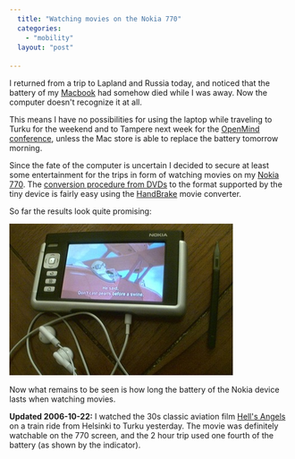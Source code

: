 ```yaml
---
  title: "Watching movies on the Nokia 770"
  categories: 
    - "mobility"
  layout: "post"

---
```

I returned from a trip to Lapland and Russia today, and noticed that the battery of my [Macbook][1] had somehow died while I was away. Now the computer doesn't recognize it at all.

This means I have no possibilities for using the laptop while traveling to Turku for the weekend and to Tampere next week for the [OpenMind conference][2], unless the Mac store is able to replace the battery tomorrow morning.

Since the fate of the computer is uncertain I decided to secure at least some entertainment for the trips in form of watching movies on my [Nokia 770][5]. The [conversion procedure from DVDs][3] to the format supported by the tiny device is fairly easy using the [HandBrake][4] movie converter.

So far the results look quite promising:

![Porco Rosso on the Nokia 770](/files/movies-on-n770-small.jpg)

Now what remains to be seen is how long the battery of the Nokia device lasts when watching movies.

__Updated 2006-10-22:__ I watched the 30s classic aviation film [Hell's Angels][6] on a train ride from Helsinki to Turku yesterday. The movie was definitely watchable on the 770 screen, and the 2 hour trip used one fourth of the battery (as shown by the indicator).

[1]: http://bergie.iki.fi/blog/switching-to-intel-macbook/
[2]: http://www.openmind.fi/
[3]: http://maemo.org/maemowiki/VideoEncoding
[4]: http://handbrake.m0k.org/
[5]: http://bergie.iki.fi/blog/first-day-with-nokia-770/
[6]: http://en.wikipedia.org/wiki/Hell%27s_Angels_%28movie%29